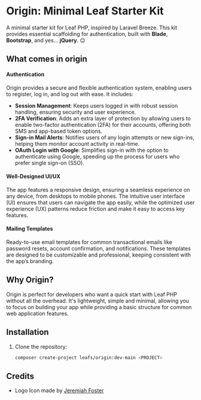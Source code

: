 # Origin: Minimal Leaf Starter Kit

A minimal starter kit for Leaf PHP, inspired by Laravel Breeze. This kit provides essential scaffolding for authentication, built with **Blade**, **Bootstrap**, and yes... **jQuery**. 😉

## What comes in origin

#### Authentication

Origin provides a secure and flexible authentication system, enabling users to register, log in, and log out with ease. It includes:

- **Session Management**: Keeps users logged in with robust session handling, ensuring security and user experience.
- **2FA Verification**: Adds an extra layer of protection by allowing users to enable two-factor authentication (2FA) for their accounts, offering both SMS and app-based token options.
- **Sign-in Mail Alerts**: Notifies users of any login attempts or new sign-ins, helping them monitor account activity in real-time.
- **OAuth Login with Google**: Simplifies sign-in with the option to authenticate using Google, speeding up the process for users who prefer single sign-on (SSO).

#### Well-Designed UI/UX

The app features a responsive design, ensuring a seamless experience on any device, from desktops to mobile phones. The intuitive user interface (UI) ensures that users can navigate the app easily, while the optimized user experience (UX) patterns reduce friction and make it easy to access key features.

#### Mailing Templates

Ready-to-use email templates for common transactional emails like password resets, account confirmation, and notifications. These templates are designed to be customizable and professional, keeping consistent with the app’s branding.

## Why Origin?

Origin is perfect for developers who want a quick start with Leaf PHP without all the overhead. It's lightweight, simple and minimal, allowing you to focus on building your app while providing a basic structure for common web application features.

## Installation

1. Clone the repository:
   ```bash
   composer create-project leafs/origin:dev-main <PROJECT>
   ```

## Credits

- Logo Icon made by [Jeremiah Foster](https://www.jeremiahfoster.com/)
